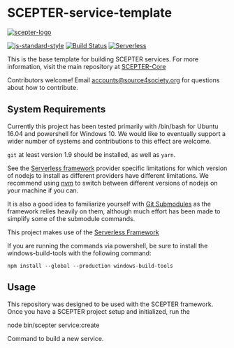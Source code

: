 # SCEPTER-service-template

[![scepter-logo](http://res.cloudinary.com/source-4-society/image/upload/v1519221119/scepter_hzpcqt.png)](https://github.com/source4societyorg/SCEPTER-core)

[![js-standard-style](https://cdn.rawgit.com/standard/standard/master/badge.svg)](http://standardjs.com)
[![Build Status](https://travis-ci.org/source4societyorg/SCEPTER-service-template-nodejs.svg?branch=master)](https://travis-ci.org/source4societyorg/SCEPTER-service-template-nodejs)
[![Serverless](http://public.serverless.com/badges/v1.svg)](http://serverless.com)

This is the base template for building SCEPTER services. For more information, visit the main repository at [SCEPTER-Core](https://github.com/source4societyorg/SCEPTER-Core)

Contributors welcome! Email accounts@source4society.org for questions about how to contribute.

## System Requirements

Currently this project has been tested primarily with /bin/bash for Ubuntu 16.04 and powershell for Windows 10. We would like to eventually support a wider number of systems and contributions to this effect are welcome.

`git` at least version 1.9 should be installed, as well as `yarn`.

See the [Serverless framework](https://serverless.com) provider specific limitations for which version of nodejs to install as different providers have different limitations. We recommend using [nvm](https://github.com/creationix/nvm) to switch between different versions of nodejs on your machine if you can.

It is also a good idea to familiarize yourself with [Git Submodules](https://git-scm.com/book/en/v2/Git-Tools-Submodules) as the framework relies heavily on them, although much effort has been made to simplify some of the submodule commands.

This project makes use of the [Serverless Framework](http://serverless.com)

If you are running the commands via powershell, be sure to install the windows-build-tools with the following command:

    npm install --global --production windows-build-tools

## Usage

This repository was designed to be used with the SCEPTER framework. Once you have a SCEPTER project setup and initialized, run the 

  node bin/scepter service:create

Command to build a new service.
